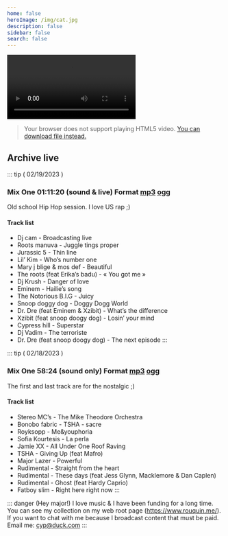 ```yaml
---
home: false
heroImage: /img/cat.jpg
description: false
sidebar: false
search: false
---
```


<video id="video" autoplay="true" controls="controls">
<source type="video/webm" src="https://live.rouquin.me:8888/hls/live_883158378_G7hEwywoc201aCskN8ZKD2KDHHQ3Yd.m3u8" />
Your browser does not support HTML5 streaming!
</video>

> Your browser does not support playing HTML5 video. 
> [You can download file instead.](https://live.rouquin.me:8888/hls/live_883158378_G7hEwywoc201aCskN8ZKD2KDHHQ3Yd.m3u8)

## Archive live

::: tip ( 02/19/2023 )
###  Mix One 01:11:20 (sound & live) Format [mp3](https://secure.rouquin.me/s/8Nrz866WjgozGpE) [ogg](https://secure.rouquin.me/s/bGkbepzMgnbTm3x)

Old school Hip Hop session. I love US rap ;)

#### Track list

- Dj cam - Broadcasting live
- Roots manuva - Juggle tings proper
- Jurassic 5 - Thin line
- Lil’ Kim - Who’s number one
- Mary j blige & mos def - Beautiful 
- The roots (feat Erika’s badu) - « You got me »
- Dj Krush - Danger of love
- Eminem - Hailie’s song
- The Notorious B.I.G - Juicy
- Snoop doggy dog - Doggy Dogg World
- Dr. Dre (feat Eminem & Xzibit) - What’s the difference 
- Xzibit (feat snoop doogy dog) - Losin’ your mind 
- Cypress hill - Superstar
- Dj Vadim - The terroriste
- Dr. Dre (feat snoop doogy dog) - The next episode
:::

::: tip ( 02/18/2023 )
###  Mix One 58:24 (sound only) Format [mp3](https://secure.rouquin.me/s/gr2jfc6A93WBjG3) [ogg](https://secure.rouquin.me/s/6kq7YHSPSjsz6RY)

The first and last track are for the nostalgic ;)

#### Track list

- Stereo MC’s - The Mike Theodore Orchestra
- Bonobo fabric - TSHA - sacre
- Royksopp - Me&youphoria
- Sofia Kourtesis - La perla
- Jamie XX - All Under One Roof Raving
- TSHA - Giving Up (feat Mafro)
- Major Lazer - Powerful 
- Rudimental - Straight from the heart
- Rudimental - These days (feat Jess Glynn, Macklemore & Dan Caplen)
- Rudimental - Ghost (feat Hardy Caprio)
- Fatboy slim - Right here right now
:::

::: danger (Hey major!)
I love music & I have been funding for a long time. 
You can see my collection on my web root page (https://www.rouquin.me/). 
If you want to chat with me because I broadcast content that must be paid. Email me: cyp@duck.com
:::
